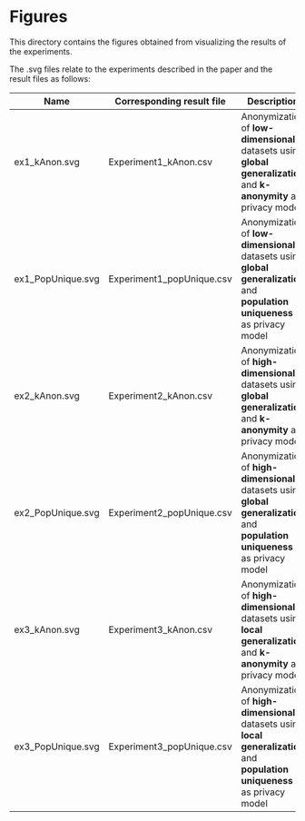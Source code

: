 # Figures

This directory contains the figures obtained from visualizing the results of the experiments.

The .svg files relate to the experiments described in the paper and the result files as follows:

| Name | Corresponding result file |Description |
|-|-|-|
ex1_kAnon.svg | Experiment1_kAnon.csv | Anonymization of **low-dimensional** datasets using **global generalization** and **k-anonymity** as privacy model
ex1_PopUnique.svg | Experiment1_popUnique.csv | Anonymization of **low-dimensional** datasets using **global generalization** and **population uniqueness** as privacy model
ex2_kAnon.svg | Experiment2_kAnon.csv | Anonymization of **high-dimensional** datasets using **global generalization** and **k-anonymity** as privacy model
ex2_PopUnique.svg | Experiment2_popUnique.csv | Anonymization of **high-dimensional** datasets using **global generalization** and **population uniqueness** as privacy model
ex3_kAnon.svg | Experiment3_kAnon.csv | Anonymization of **high-dimensional** datasets using **local generalization** and **k-anonymity** as privacy model
ex3_PopUnique.svg | Experiment3_popUnique.csv | Anonymization of **high-dimensional** datasets using **local generalization** and **population uniqueness** as privacy model